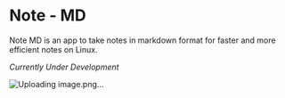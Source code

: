 # Note - MD

Note MD is an app to take notes in markdown format for faster and more efficient notes on Linux.

_Currently Under Development_

![Uploading image.png…]()
